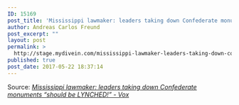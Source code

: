 ```yaml
---
ID: 15169
post_title: 'Mississippi lawmaker: leaders taking down Confederate monuments “should be LYNCHED!” &#8211; Vox'
author: Andreas Carlos Freund
post_excerpt: ""
layout: post
permalink: >
  http://stage.mydivein.com/mississippi-lawmaker-leaders-taking-down-confederate-monuments-should-be-lynched-vox/
published: true
post_date: 2017-05-22 18:37:14
---
```

Source: <em><a href="https://www.vox.com/identities/2017/5/22/15675604/confederate-monuments-karl-oliver">Mississippi lawmaker: leaders taking down Confederate monuments “should be LYNCHED!” - Vox</a></em>